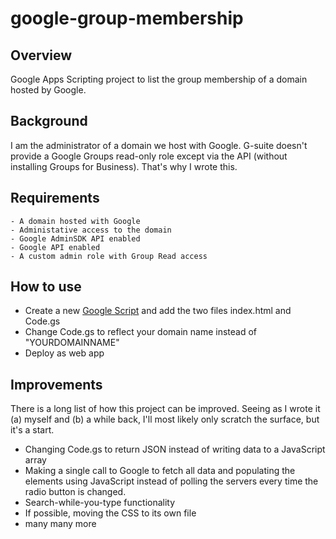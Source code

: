 # google-group-membership
## Overview
Google Apps Scripting project to list the group membership of a domain hosted by Google.

## Background
I am the administrator of a domain we host with Google. G-suite doesn't provide a Google Groups read-only role
except via the API (without installing Groups for Business). That's why I wrote this.

## Requirements
```dud
- A domain hosted with Google
- Administative access to the domain
- Google AdminSDK API enabled
- Google API enabled
- A custom admin role with Group Read access
```

## How to use
- Create a new [Google Script](https://www.google.com/script/start/) and add the two files index.html and Code.gs
- Change Code.gs to reflect your domain name instead of "YOURDOMAINNAME"
- Deploy as web app

## Improvements
There is a long list of how this project can be improved. Seeing as I wrote it (a) myself and (b) a while back, I'll most likely only scratch the surface, but it's a start.
- Changing Code.gs to return JSON instead of writing data to a JavaScript array
- Making a single call to Google to fetch all data and populating the elements using JavaScript instead of polling the servers every time the radio button is changed.
- Search-while-you-type functionality
- If possible, moving the CSS to its own file
- many many more
